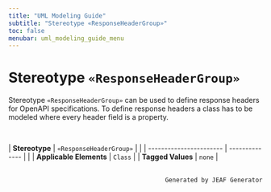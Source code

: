 ```yaml
---
title: "UML Modeling Guide"
subtitle: "Stereotype «ResponseHeaderGroup»"
toc: false
menubar: uml_modeling_guide_menu
---
```


# Stereotype `«ResponseHeaderGroup»`
Stereotype `«ResponseHeaderGroup»` can be used to define response headers for OpenAPI specifications. To define response headers a class has to be modeled where every header field is a property. 



<br>

| **Stereotype**          | `«ResponseHeaderGroup»` | |
| ----------------------- | -------------- | |
| **Applicable Elements** | `Class`        |
| **Tagged Values**       | `none`           |



<br>

<div style="text-align: right"><code>Generated by JEAF Generator</code></div>

    